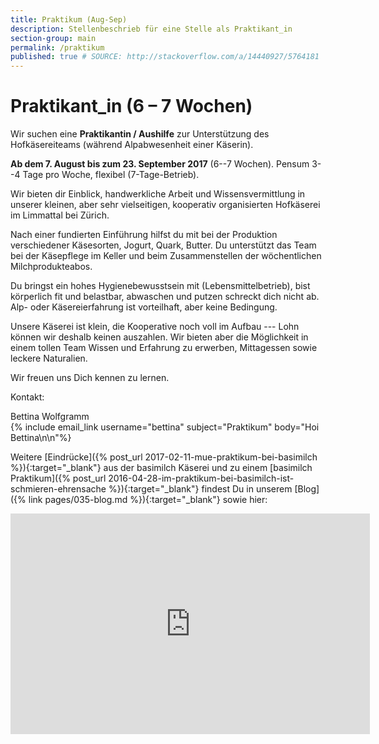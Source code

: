 ```yaml
---
title: Praktikum (Aug-Sep)
description: Stellenbeschrieb für eine Stelle als Praktikant_in
section-group: main
permalink: /praktikum
published: true # SOURCE: http://stackoverflow.com/a/14440927/5764181
---
```


# Praktikant_in (6 – 7 Wochen)

Wir suchen eine **Praktikantin / Aushilfe** zur Unterstützung des
Hofkäsereiteams (während Alpabwesenheit einer Käserin).

**Ab dem 7. August bis zum 23. September 2017** (6--7 Wochen). Pensum 3--4 Tage
pro Woche, flexibel (7-Tage-Betrieb).

Wir bieten dir Einblick, handwerkliche Arbeit und Wissensvermittlung in unserer
kleinen, aber sehr vielseitigen, kooperativ organisierten Hofkäserei im
Limmattal bei Zürich.

Nach einer fundierten Einführung hilfst du mit bei der Produktion verschiedener
Käsesorten, Jogurt, Quark, Butter. Du unterstützt das Team bei der Käsepflege im
Keller und beim Zusammenstellen der wöchentlichen Milchprodukteabos.

Du bringst ein hohes Hygienebewusstsein mit (Lebensmittelbetrieb), bist
körperlich fit und belastbar, abwaschen und putzen schreckt dich nicht ab. Alp-
oder Käsereierfahrung ist vorteilhaft, aber keine Bedingung.

Unsere Käserei ist klein, die Kooperative noch voll im Aufbau --- Lohn können wir
deshalb keinen auszahlen. Wir bieten aber die Möglichkeit in einem tollen Team
Wissen und Erfahrung zu erwerben, Mittagessen sowie leckere Naturalien.

Wir freuen uns Dich kennen zu lernen.

Kontakt:

<div class="contact">
    Bettina Wolfgramm<br>
    {% include email_link username="bettina" subject="Praktikum" body="Hoi Bettina\n\n"%}
</div>

Weitere [Eindrücke]({% post_url 2017-02-11-mue-praktikum-bei-basimilch %}){:target="_blank"} aus
der basimilch Käserei und zu einem [basimilch Praktikum]({% post_url 2016-04-28-im-praktikum-bei-basimilch-ist-schmieren-ehrensache %}){:target="_blank"}
findest Du in unserem [Blog]({% link pages/035-blog.md %}){:target="_blank"}
sowie hier:

<iframe src="https://docs.google.com/presentation/d/19oOOOZFIZnFShGNMMPGESm9Ld83pYE-uNGMzo1PGFJ8/embed?start=false&loop=true&delayms=3000"
        class="googleslides"
        frameborder="0"
        width="575"
        height="353"
        allowfullscreen="true"
        mozallowfullscreen="true"
        webkitallowfullscreen="true"></iframe>

